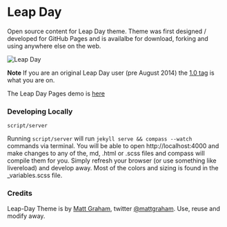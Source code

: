 # Leap Day

Open source content for Leap Day theme. Theme was first designed / developed for GitHub Pages and is availalbe for download, forking and using anywhere else on the web.

![Leap Day](http://cl.ly/image/2Z1Z1e2q2I1C/image)

**Note** If you are an original Leap Day user (pre August 2014) the [1.0 tag](https://github.com/mattgraham/leapday/releases/tag/1.0) is what you are on.

The Leap Day Pages demo is [here](http://mattgraham.github.com/leapday)


### Developing Locally

```
script/server
```

Running `script/server` will run `jekyll serve && compass --watch` commands via terminal. You will be able to open http://localhost:4000 and make changes to any of the, md, .html or .scss files and compass will compile them for you. Simply refresh your browser (or use something like livereload) and develop away. Most of the colors and sizing is found in the _variables.scss file.


### Credits

Leap-Day Theme is by [Matt Graham](http://madebygraham.com), twitter [@mattgraham](http://twitter.com/#!/mattgraham). Use, reuse and modify away.
